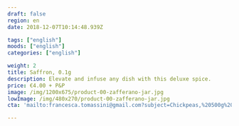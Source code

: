 ```yaml
---
draft: false
region: en
date: 2018-12-07T10:14:48.939Z

tags: ["english"]
moods: ["english"]
categories: ["english"]

weight: 2
title: Saffron, 0.1g
description: Elevate and infuse any dish with this deluxe spice.
price: €4.00 + P&P
image: /img/1200x675/product-00-zafferano-jar.jpg
lowImage: /img/480x270/product-00-zafferano-jar.jpg
cta: 'mailto:francesca.tomassini@gmail.com?subject=Chickpeas,%20500g%20enquiry.&body=Please%20tell%20me%20how%20much%20it%20is%20to%20post%20to%20my%20address%3A%0D%0A%0D%0A%0D%0APostcode%3A%0D%0A%0D%0A%0D%0A%0D%0A%20Thank%20you%0D%0A%0D%0A%0D%0A%0D%0A'

---
```

